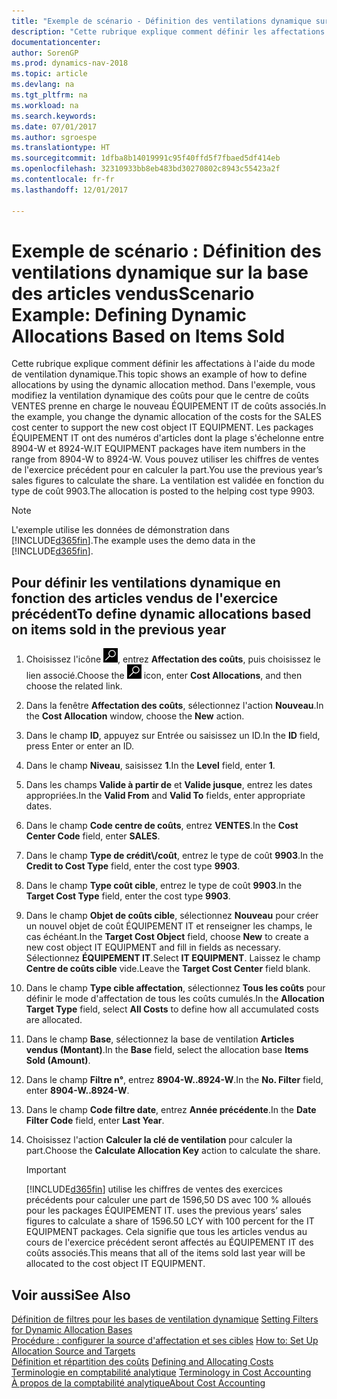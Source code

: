 ```yaml
---
title: "Exemple de scénario - Définition des ventilations dynamique sur la base des articles vendus"
description: "Cette rubrique explique comment définir les affectations à l'aide du mode de ventilation dynamique. Dans l'exemple, vous modifiez la ventilation dynamique des coûts pour que le centre de coûts VENTES prenne en charge le nouveau ÉQUIPEMENT IT de coûts associés. Les packages ÉQUIPEMENT IT ont des numéros d'articles dont la plage s'échelonne entre 8904-W et 8924-W. Vous pouvez utiliser les chiffres de ventes de l'exercice précédent pour en calculer la part. La ventilation est validée en fonction du type de coût 9903."
documentationcenter: 
author: SorenGP
ms.prod: dynamics-nav-2018
ms.topic: article
ms.devlang: na
ms.tgt_pltfrm: na
ms.workload: na
ms.search.keywords: 
ms.date: 07/01/2017
ms.author: sgroespe
ms.translationtype: HT
ms.sourcegitcommit: 1dfba8b14019991c95f40ffd5f7fbaed5df414eb
ms.openlocfilehash: 32310933bb8eb483bd30270802c8943c55423a2f
ms.contentlocale: fr-fr
ms.lasthandoff: 12/01/2017

---
```

# <a name="scenario-example-defining-dynamic-allocations-based-on-items-sold"></a><span data-ttu-id="e478b-107">Exemple de scénario : Définition des ventilations dynamique sur la base des articles vendus</span><span class="sxs-lookup"><span data-stu-id="e478b-107">Scenario Example: Defining Dynamic Allocations Based on Items Sold</span></span>
<span data-ttu-id="e478b-108">Cette rubrique explique comment définir les affectations à l'aide du mode de ventilation dynamique.</span><span class="sxs-lookup"><span data-stu-id="e478b-108">This topic shows an example of how to define allocations by using the dynamic allocation method.</span></span> <span data-ttu-id="e478b-109">Dans l'exemple, vous modifiez la ventilation dynamique des coûts pour que le centre de coûts VENTES prenne en charge le nouveau ÉQUIPEMENT IT de coûts associés.</span><span class="sxs-lookup"><span data-stu-id="e478b-109">In the example, you change the dynamic allocation of the costs for the SALES cost center to support the new cost object IT EQUIPMENT.</span></span> <span data-ttu-id="e478b-110">Les packages ÉQUIPEMENT IT ont des numéros d'articles dont la plage s'échelonne entre 8904-W et 8924-W.</span><span class="sxs-lookup"><span data-stu-id="e478b-110">IT EQUIPMENT packages have item numbers in the range from 8904-W to 8924-W.</span></span> <span data-ttu-id="e478b-111">Vous pouvez utiliser les chiffres de ventes de l'exercice précédent pour en calculer la part.</span><span class="sxs-lookup"><span data-stu-id="e478b-111">You use the previous year’s sales figures to calculate the share.</span></span> <span data-ttu-id="e478b-112">La ventilation est validée en fonction du type de coût 9903.</span><span class="sxs-lookup"><span data-stu-id="e478b-112">The allocation is posted to the helping cost type 9903.</span></span>  

> [!NOTE]  
>  <span data-ttu-id="e478b-113">L'exemple utilise les données de démonstration dans [!INCLUDE[d365fin](includes/d365fin_md.md)].</span><span class="sxs-lookup"><span data-stu-id="e478b-113">The example uses the demo data in the [!INCLUDE[d365fin](includes/d365fin_md.md)].</span></span>  

## <a name="to-define-dynamic-allocations-based-on-items-sold-in-the-previous-year"></a><span data-ttu-id="e478b-114">Pour définir les ventilations dynamique en fonction des articles vendus de l'exercice précédent</span><span class="sxs-lookup"><span data-stu-id="e478b-114">To define dynamic allocations based on items sold in the previous year</span></span>  

1.  <span data-ttu-id="e478b-115">Choisissez l'icône ![Page ou état pour la recherche](media/ui-search/search_small.png "icône Page ou état pour la recherche"), entrez **Affectation des coûts**, puis choisissez le lien associé.</span><span class="sxs-lookup"><span data-stu-id="e478b-115">Choose the ![Search for Page or Report](media/ui-search/search_small.png "Search for Page or Report icon") icon, enter **Cost Allocations**, and then choose the related link.</span></span>  
2.  <span data-ttu-id="e478b-116">Dans la fenêtre **Affectation des coûts**, sélectionnez l'action **Nouveau**.</span><span class="sxs-lookup"><span data-stu-id="e478b-116">In the **Cost Allocation** window, choose the **New** action.</span></span>  
3.  <span data-ttu-id="e478b-117">Dans le champ **ID**, appuyez sur Entrée ou saisissez un ID.</span><span class="sxs-lookup"><span data-stu-id="e478b-117">In the **ID** field, press Enter or enter an ID.</span></span>  
4.  <span data-ttu-id="e478b-118">Dans le champ **Niveau**, saisissez **1**.</span><span class="sxs-lookup"><span data-stu-id="e478b-118">In the **Level** field, enter **1**.</span></span>  
5.  <span data-ttu-id="e478b-119">Dans les champs **Valide à partir de** et **Valide jusque**, entrez les dates appropriées.</span><span class="sxs-lookup"><span data-stu-id="e478b-119">In the **Valid From** and **Valid To** fields, enter appropriate dates.</span></span>  
6.  <span data-ttu-id="e478b-120">Dans le champ **Code centre de coûts**, entrez **VENTES**.</span><span class="sxs-lookup"><span data-stu-id="e478b-120">In the **Cost Center Code** field, enter **SALES**.</span></span>  
7.  <span data-ttu-id="e478b-121">Dans le champ **Type de crédit\\\/coût**, entrez le type de coût **9903**.</span><span class="sxs-lookup"><span data-stu-id="e478b-121">In the **Credit to Cost Type** field, enter the cost type **9903**.</span></span>  
8.  <span data-ttu-id="e478b-122">Dans le champ **Type coût cible**, entrez le type de coût **9903**.</span><span class="sxs-lookup"><span data-stu-id="e478b-122">In the **Target Cost Type** field, enter the cost type **9903**.</span></span>  
9. <span data-ttu-id="e478b-123">Dans le champ **Objet de coûts cible**, sélectionnez **Nouveau** pour créer un nouvel objet de coût ÉQUIPEMENT IT et renseigner les champs, le cas échéant.</span><span class="sxs-lookup"><span data-stu-id="e478b-123">In the **Target Cost Object** field, choose **New** to create a new cost object IT EQUIPMENT and fill in fields as necessary.</span></span> <span data-ttu-id="e478b-124">Sélectionnez **ÉQUIPEMENT IT**.</span><span class="sxs-lookup"><span data-stu-id="e478b-124">Select **IT EQUIPMENT**.</span></span> <span data-ttu-id="e478b-125">Laissez le champ **Centre de coûts cible** vide.</span><span class="sxs-lookup"><span data-stu-id="e478b-125">Leave the **Target Cost Center** field blank.</span></span>  
10. <span data-ttu-id="e478b-126">Dans le champ **Type cible affectation**, sélectionnez **Tous les coûts** pour définir le mode d'affectation de tous les coûts cumulés.</span><span class="sxs-lookup"><span data-stu-id="e478b-126">In the **Allocation Target Type** field, select **All Costs** to define how all accumulated costs are allocated.</span></span>  
11. <span data-ttu-id="e478b-127">Dans le champ **Base**, sélectionnez la base de ventilation **Articles vendus (Montant)**.</span><span class="sxs-lookup"><span data-stu-id="e478b-127">In the **Base** field, select the allocation base **Items Sold (Amount)**.</span></span>  
12. <span data-ttu-id="e478b-128">Dans le champ **Filtre n°**, entrez **8904-W..8924-W**.</span><span class="sxs-lookup"><span data-stu-id="e478b-128">In the **No. Filter** field, enter **8904-W..8924-W**.</span></span>  
13. <span data-ttu-id="e478b-129">Dans le champ **Code filtre date**, entrez **Année précédente**.</span><span class="sxs-lookup"><span data-stu-id="e478b-129">In the **Date Filter Code** field, enter **Last Year**.</span></span>  
14. <span data-ttu-id="e478b-130">Choisissez l'action **Calculer la clé de ventilation** pour calculer la part.</span><span class="sxs-lookup"><span data-stu-id="e478b-130">Choose the **Calculate Allocation Key** action to calculate the share.</span></span>  

    > [!IMPORTANT]  
    >  [!INCLUDE[d365fin](includes/d365fin_md.md)]<span data-ttu-id="e478b-131"> utilise les chiffres de ventes des exercices précédents pour calculer une part de 1596,50 DS avec 100 % alloués pour les packages ÉQUIPEMENT IT.</span><span class="sxs-lookup"><span data-stu-id="e478b-131"> uses the previous years’ sales figures to calculate a share of 1596.50 LCY with 100 percent for the IT EQUIPMENT packages.</span></span> <span data-ttu-id="e478b-132">Cela signifie que tous les articles vendus au cours de l'exercice précédent seront affectés au ÉQUIPEMENT IT des coûts associés.</span><span class="sxs-lookup"><span data-stu-id="e478b-132">This means that all of the items sold last year will be allocated to the cost object IT EQUIPMENT.</span></span>  

## <a name="see-also"></a><span data-ttu-id="e478b-133">Voir aussi</span><span class="sxs-lookup"><span data-stu-id="e478b-133">See Also</span></span>  
 <span data-ttu-id="e478b-134">[Définition de filtres pour les bases de ventilation dynamique](finance-setting-filters-for-dynamic-allocation-bases.md) </span><span class="sxs-lookup"><span data-stu-id="e478b-134">[Setting Filters for Dynamic Allocation Bases](finance-setting-filters-for-dynamic-allocation-bases.md) </span></span>  
 <span data-ttu-id="e478b-135">[Procédure : configurer la source d'affectation et ses cibles](finance-how-to-set-up-allocation-source-and-targets.md) </span><span class="sxs-lookup"><span data-stu-id="e478b-135">[How to: Set Up Allocation Source and Targets](finance-how-to-set-up-allocation-source-and-targets.md) </span></span>  
 <span data-ttu-id="e478b-136">[Définition et répartition des coûts](finance-define-and-allocate-costs.md) </span><span class="sxs-lookup"><span data-stu-id="e478b-136">[Defining and Allocating Costs](finance-define-and-allocate-costs.md) </span></span>  
 <span data-ttu-id="e478b-137">[Terminologie en comptabilité analytique](finance-terminology-in-cost-accounting.md) </span><span class="sxs-lookup"><span data-stu-id="e478b-137">[Terminology in Cost Accounting](finance-terminology-in-cost-accounting.md) </span></span>  
 [<span data-ttu-id="e478b-138">À propos de la comptabilité analytique</span><span class="sxs-lookup"><span data-stu-id="e478b-138">About Cost Accounting</span></span>](finance-about-cost-accounting.md)

